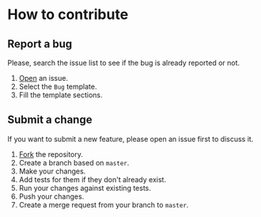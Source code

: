 # How to contribute

## Report a bug

Please, search the issue list to see if the bug is already reported or not.

1. [Open](https://gitlab.com/callback/cpl/-/issues/new) an issue.
2. Select the `Bug` template.
3. Fill the template sections.

## Submit a change

If you want to submit a new feature, please open an issue first to discuss it.

1. [Fork](https://gitlab.com/callback/cpl/-/forks/new) the repository.
2. Create a branch based on `master`.
3. Make your changes.
4. Add tests for them if they don't already exist.
5. Run your changes against existing tests.
6. Push your changes.
7. Create a merge request from your branch to `master`.
